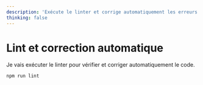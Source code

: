 ```yaml
---
description: 'Exécute le linter et corrige automatiquement les erreurs'
thinking: false
---
```


# Lint et correction automatique

Je vais exécuter le linter pour vérifier et corriger automatiquement le code.

```bash
npm run lint
```
